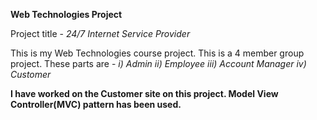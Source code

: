**Web Technologies Project**

Project title - _24/7 Internet Service Provider_

This is my Web Technologies course project. This is a 4 member group project. These parts are - 
_i) Admin ii) Employee iii) Account Manager iv) Customer_

**I have worked on the Customer site on this project. Model View Controller(MVC) pattern has been used.**
